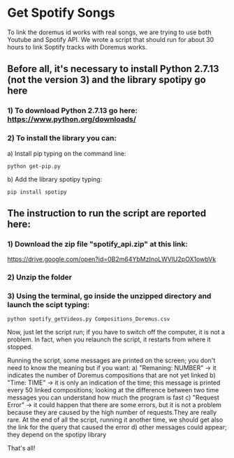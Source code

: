 # Get Spotify Songs
To link the doremus id works with real songs, we are trying to use both Youtube and Spotify API.
We wrote a script that should run for about 30 hours to link Soptify tracks with Doremus works.

## Before all, it's necessary to install Python 2.7.13 (not the version 3) and the library spotipy go here 
### 1) To download Python  2.7.13 go here: https://www.python.org/downloads/
### 2) To install the library you can:
a) Install pip typing on the command line:
```
python get-pip.py
```
b) Add the library spotipy typing:
```
pip install spotipy
```

## The instruction to run the script are reported here:
### 1) Download the zip file "spotify_api.zip" at this link:
https://drive.google.com/open?id=0B2m64YbMzInoLWVlU2pOX1owbVk
### 2) Unzip the folder
### 3) Using the terminal, go inside the unzipped directory and launch the scipt typing:

```
python spotify_getVideos.py Compositions_Doremus.csv
```
Now, just let the script run; if you have to switch off the computer, it is not a problem. In fact, when you relaunch the script, it restarts from where it stopped.

Running the script, some messages are printed on the screen; you don't need to know the meaning but if you want:
a) "Remaning: NUMBER" -> it indicates the number of Doremus compositions that are not yet linked
b) "Time: TIME" -> it is only an indication of the time; this message is printed every 50 linked compositions; looking at the difference between two time messages you can understand how much the program is fast
c) "Request Error" -> it could happen that there are some errors, but it is not a problem because they are caused by the high number of requests.They are really rare. At the end of all the script, running it another time, we should get also the link for the query that caused the error
d) other messages could appear; they depend on the spotipy library

That's all!
